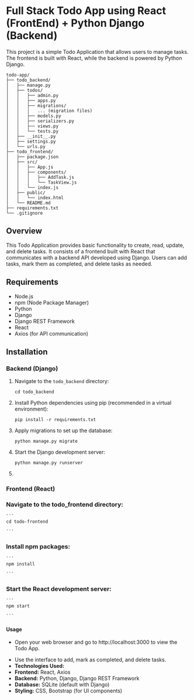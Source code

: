 # Full Stack Todo App using React (FrontEnd) + Python Django (Backend) 


This project is a simple Todo Application that allows users to manage tasks. The frontend is built with React, while the backend is powered by Python Django.


```
todo-app/
├── todo_backend/
│   ├── manage.py
│   ├── todos/
│   │   ├── admin.py
│   │   ├── apps.py
│   │   ├── migrations/
│   │   │   ... (migration files)
│   │   ├── models.py
│   │   ├── serializers.py
│   │   ├── views.py
│   │   └── tests.py
│   ├── __init__.py
│   ├── settings.py
│   └── urls.py
├── todo_frontend/
│   ├── package.json
│   ├── src/
│   │   ├── App.js
│   │   ├── components/
│   │   │   ├── AddTask.js
│   │   │   └── TaskView.js
│   │   └── index.js
│   ├── public/
│   │   └── index.html
│   └── README.md
├── requirements.txt
└── .gitignore

```


## Overview

This Todo Application provides basic functionality to create, read, update, and delete tasks. It consists of a frontend built with React that communicates with a backend API developed using Django. Users can add tasks, mark them as completed, and delete tasks as needed.


## Requirements

- Node.js
- npm (Node Package Manager)
- Python
- Django
- Django REST Framework
- React
- Axios (for API communication)

## Installation

### Backend (Django)

1. Navigate to the `todo_backend` directory:
    ```
    cd todo_backend
    
    ```

2. Install Python dependencies using pip (recommended in a virtual environment):
    ```
    pip install -r requirements.txt
    
    ```

3. Apply migrations to set up the database:
    ```
    python manage.py migrate

    ```
4. Start the Django development server:

    ```
    python manage.py runserver

    ```
5. 

### Frontend (React)


### Navigate to the todo_frontend directory:
    ```
    cd todo-frontend
    
    ```

### Install npm packages:
    ```
    npm install

    ```



### Start the React development server:
    ```
    npm start
    
    ```
#### Usage
   - Open your web browser and go to http://localhost:3000 to view the Todo App.
    

* Use the interface to add, mark as completed, and delete tasks.
* **Technologies Used:**
* **Frontend:** React, Axios
* **Backend:** Python, Django, Django REST Framework
* **Database:** SQLite (default with Django)
* **Styling:** CSS, Bootstrap (for UI components)
